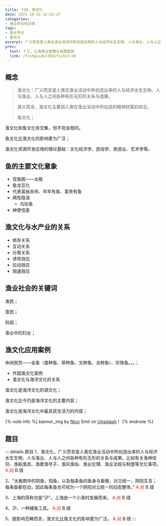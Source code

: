 ```yaml
---
title: 十四、渔文化
date: 2021-10-15 12:32:27
categories:
- 渔业导论知识库
tags:
- 渔业导论
- 渔文化
excerpt: 广义而言是人类在渔业活动中所创造出来的人与经济水生生物、人与渔业、人与人之间各种有形无形的关系与成果... ...
prev:
  text: 十三、公海渔业管理与发展趋势
  link: /fishguide/2021fish13.md
---
```


## 概念

> 渔文化：广义而言是人类在渔业活动中所创造出来的人与经济水生生物、人与渔业、人与人之间各种有形无形的关系与成果。
>
> 狭义而言，渔文化主要指人类在渔业活动中所创造的精神财富的综合。

> 鱼文化；

渔文化和鱼文化有交集，但不完全相同。

鱼文化比渔文化的影响更为广泛；

渔文化资源开发应用的理论基础：文化经济学、民俗学、旅游业、艺术学等。

## 鱼的主要文化意象

- 双鱼图——太极
- 鱼龙互化
- 代表富裕吉祥、年年有鱼、富贵有鱼
- 两性隐语
  - 鸟衔鱼
- 神使信差

## 渔文化与水产业的关系

- 依存关系
- 互动关系
- 分离关系
- 诱导效应
- 拉动效应
- 阻遏效应

## 渔业社会的关键词

渔民；

疍民；

妈祖；

渔业中的妇女；

## 渔文化应用案例

休闲观赏——金鱼（蛋种鱼、草种鱼、文种鱼、龙种鱼）、珍珠鱼。。。；

- 外国渔文化案例
- 渔文化与海洋文化的关系

渔文化是海洋文化的源文化；

渔文化迄今仍是海洋文化的主要内容；

渔文化是海洋文化中最具民生活力的内容；

{% note info %}
banner_img by [Nico](https://unsplash.com/@nicosmit99?utm_source=unsplash&utm_medium=referral&utm_content=creditCopyText) Smit on [Unsplash](https://unsplash.com/collections/sHv-yLhDsXM/aquarium-fish?utm_source=unsplash&utm_medium=referral&utm_content=creditCopyText)！
{% endnote %}

## 题目

::: details 题目
1、渔文化，广义而言是人类在渔业活动中所创造出来的人与经济水生生物、人与渔业、人与人之间各种有形无形的关系与成果。比如有关渔神信仰、渔船渔具、渔歌渔号子、渔风渔俗、渔业伦理、渔业法规与制度等文化事项。
 <span style="color: red;">A.对</span>
 B.错

2、“太极图中的阴鱼、阳鱼，以及每条鱼的鱼身与鱼眼，对立统一，阴阳互含；每条鱼都在动，因此每条鱼也可视为一个阴阳对立统一的动态整体。”
 <span style="color: red;">A.对</span>
 B.错

3、上海的简称也是“沪”。上海由一个小渔村发展而来。
 <span style="color: red;">A.对</span>
 B.错

4、沪，一种捕鱼工具。
 <span style="color: red;">A.对</span>
 B.错

5、就影响范畴而言，渔文化比鱼文化的影响更为广泛。
 <span style="color: red;">A.对</span>
 B.错
:::
